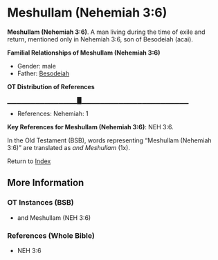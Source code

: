 # Meshullam (Nehemiah 3:6)
**Meshullam (Nehemiah 3:6)**. 
A man living during the time of exile and return, mentioned only in Nehemiah 3:6, son of Besodeiah (acai). 




**Familial Relationships of Meshullam (Nehemiah 3:6)**


* Gender: male
* Father: [Besodeiah](Besodeiah.md)


**OT Distribution of References**

▁▁▁▁▁▁▁▁▁▁▁▁▁▁▁█▁▁▁▁▁▁▁▁▁▁▁▁▁▁▁▁▁▁▁▁▁▁▁
* References: Nehemiah: 1



**Key References for Meshullam (Nehemiah 3:6)**: 
NEH 3:6. 


In the Old Testament (BSB), words representing “Meshullam (Nehemiah 3:6)” are translated as 
*and Meshullam* (1x). 




Return to [Index](00-Index.md)

## More Information

### OT Instances (BSB)

* and Meshullam (NEH 3:6)



### References (Whole Bible)

* NEH 3:6



